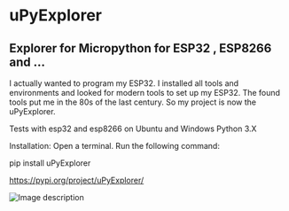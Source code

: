 # uPyExplorer 
## Explorer for Micropython for ESP32 , ESP8266 and ...
I actually wanted to program my ESP32. I installed all tools and environments and looked for modern tools to set up my ESP32. The found tools put me in the 80s of the last century. So my project is now the uPyExplorer.

Tests with esp32 and esp8266 on Ubuntu and Windows Python 3.X

Installation: Open a terminal. Run the following command:
 
pip install uPyExplorer

https://pypi.org/project/uPyExplorer/

![Image description](https://github.com/RetepRelleum/uPyExplorer/blob/master/doc/screen.png)


